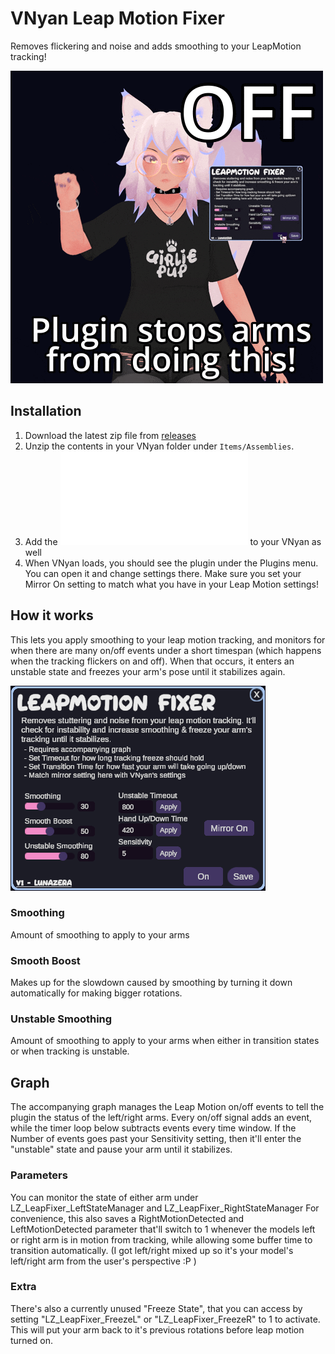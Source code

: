 # VNyan Leap Motion Fixer
Removes flickering and noise and adds smoothing to your LeapMotion tracking!

![Demo of plugin](https://github.com/Lunazera/VNyan-Leap-Motion-Fixer/blob/master/Plugin_demo.gif)

## Installation
1. Download the latest zip file from [releases]([https://github.com/Lunazera/VNyan-Tracking-Detection/releases/](https://github.com/Lunazera/VNyan-Eye-Smoothing/releases))
2. Unzip the contents in your VNyan folder under `Items/Assemblies`.
3. Add the ![graph](LeapFixerGraph.json) to your VNyan as well
4. When VNyan loads, you should see the plugin under the Plugins menu. You can open it and change settings there.
Make sure you set your Mirror On setting to match what you have in your Leap Motion settings!

## How it works
This lets you apply smoothing to your leap motion tracking, and monitors for when there are many on/off events under a short timespan (which happens when the tracking flickers on and off). When that occurs, it enters an unstable state and freezes your arm's pose until it stabilizes again.

![image of plugin window](https://github.com/Lunazera/VNyan-Leap-Motion-Fixer/blob/master/example.png)

### Smoothing
Amount of smoothing to apply to your arms

### Smooth Boost
Makes up for the slowdown caused by smoothing by turning it down automatically for making bigger rotations.

### Unstable Smoothing
Amount of smoothing to apply to your arms when either in transition states or when tracking is unstable.

## Graph
The accompanying graph manages the Leap Motion on/off events to tell the plugin the status of the left/right arms. Every on/off signal adds an event, while the timer loop below subtracts events every time window. If the Number of events goes past your Sensitivity setting, then it'll enter the "unstable" state and pause your arm until it stabilizes.

### Parameters
You can monitor the state of either arm under LZ_LeapFixer_LeftStateManager and LZ_LeapFixer_RightStateManager
For convenience, this also saves a RightMotionDetected and LeftMotionDetected parameter that'll switch to 1 whenever the models left or right arm is in motion from tracking, while allowing some buffer time to transition automatically.
(I got left/right mixed up so it's your model's left/right arm from the user's perspective :P )

### Extra 
There's also a currently unused "Freeze State", that you can access by setting "LZ_LeapFixer_FreezeL" or "LZ_LeapFixer_FreezeR" to 1 to activate. This will put your arm back to it's previous rotations before leap motion turned on.
